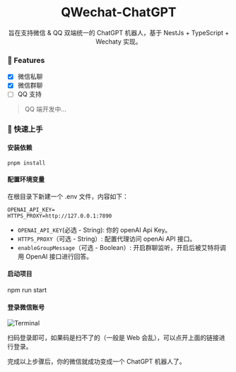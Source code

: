 <div align="center">

# QWechat-ChatGPT
  
旨在支持微信 & QQ 双端统一的 ChatGPT 机器人，基于 NestJs + TypeScript + Wechaty 实现。

</div>

### 🎉 Features
- [x]  微信私聊
- [x]  微信群聊
- [ ]  QQ 支持

> QQ 端开发中...
### 🚀 快速上手

#### 安装依赖
```shell
pnpm install
```

#### 配置环境变量

在根目录下新建一个 .env 文件，内容如下：
```env
OPENAI_API_KEY=
HTTPS_PROXY=http://127.0.0.1:7890
```

- `OPENAI_API_KEY`(必选 - String): 你的 openAI Api Key。
- `HTTPS_PROXY`（可选 - String）: 配置代理访问 openAi API 接口。
- `enableGroupMessage`（可选 - Boolean）: 开启群聊监听，开启后被艾特将调用 OpenAI 接口进行回答。


#### 启动项目
npm run start

#### 登录微信账号
![Terminal](https://blog-images-1257398419.cos.ap-nanjing.myqcloud.com/picgo20230319172045.png) 

扫码登录即可，如果码是扫不了的（一般是 Web 会乱），可以点开上面的链接进行登录。

完成以上步骤后，你的微信就成功变成一个 ChatGPT 机器人了。
